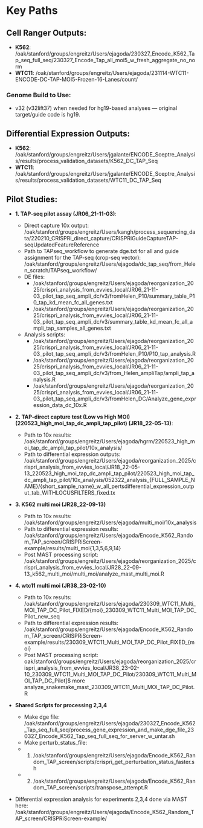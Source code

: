 # Key Paths

## Cell Ranger Outputs:
- **K562**: /oak/stanford/groups/engreitz/Users/ejagoda/230327_Encode_K562_Tap_seq_full_seq/230327_Encode_Tap_all_moi5_w_fresh_aggregate_no_norm
- **WTC11**: /oak/stanford/groups/engreitz/Users/ejagoda/231114-WTC11-ENCODE-DC-TAP-MOI5-Frozen-16-Lanes/count/

### Genome Build to Use:
- v32 (v32lift37) when needed for hg19-based analyses — original target/guide code is hg19.

## Differential Expression Outputs:
- **K562**: /oak/stanford/groups/engreitz/Users/jgalante/ENCODE_Sceptre_Analysis/results/process_validation_datasets/K562_DC_TAP_Seq
- **WTC11**: /oak/stanford/groups/engreitz/Users/jgalante/ENCODE_Sceptre_Analysis/results/process_validation_datasets/WTC11_DC_TAP_Seq

## Pilot Studies:
- **1. TAP-seq pilot assay (JR06_21-11-03)**:
  - Direct capture 10x output: /oak/stanford/groups/engreitz/Users/kangh/process_sequencing_data/220210_CRISPRi_direct_capture/CRISPRiGuideCaptureTAP-seqUpdatedFeatureReference
  - Path to TAPseq_workflow to generate dge.txt for all and guide assignment for the TAP-seq (crop-seq vector): /oak/stanford/groups/engreitz/Users/ejagoda/dc_tap_seq/from_Helen_scratch/TAPseq_workflow/
  -  DE files:
      - /oak/stanford/groups/engreitz/Users/ejagoda/reorganization_2025/crispri_analysis_from_evvies_local/JR06_21-11-03_pilot_tap_seq_ampli_dc/v3/fromHelen_P10/summary_table_P10_tap_kd_mean_fc_all_genes.txt
      - /oak/stanford/groups/engreitz/Users/ejagoda/reorganization_2025/crispri_analysis_from_evvies_local/JR06_21-11-03_pilot_tap_seq_ampli_dc/v3/summary_table_kd_mean_fc_all_ampli_tap_samples_all_genes.txt
  - Analysis scripts:
      - /oak/stanford/groups/engreitz/Users/ejagoda/reorganization_2025/crispri_analysis_from_evvies_local/JR06_21-11-03_pilot_tap_seq_ampli_dc/v3/fromHelen_P10/P10_tap_analysis.R
      -  /oak/stanford/groups/engreitz/Users/ejagoda/reorganization_2025/crispri_analysis_from_evvies_local/JR06_21-11-03_pilot_tap_seq_ampli_dc/v3/from_Helen_ampliTap/ampli_tap_analysis.R
      -  /oak/stanford/groups/engreitz/Users/ejagoda/reorganization_2025/crispri_analysis_from_evvies_local/JR06_21-11-03_pilot_tap_seq_ampli_dc/v3/fromHelen_DC/Analyze_gene_expression_data_dc_10x.R

- **2. TAP-direct capture test (Low vs High MOI) (220523_high_moi_tap_dc_ampli_tap_pilot) (JR18_22-05-13)**:
  - Path to 10x results: /oak/stanford/groups/engreitz/Users/ejagoda/hgrm/220523_high_moi_tap_dc_ampli_tap_pilot/10x_analysis/
  - Path to differential expression outputs: /oak/stanford/groups/engreitz/Users/ejagoda/reorganization_2025/crispri_analysis_from_evvies_local/JR18_22-05-13_220523_high_moi_tap_dc_ampli_tap_pilot/220523_high_moi_tap_dc_ampli_tap_pilot/10x_analysis/052322_analysis_{FULL_SAMPLE_NAME}/{short_sample_name}_w_all_pertsdifferential_expression_output_tab_WITHLOCUSFILTERS_fixed.tx

- **3. K562 multi moi  (JR28_22-09-13)**
  - Path to 10x results: /oak/stanford/groups/engreitz/Users/ejagoda/multi_moi/10x_analysis
  - Path to  differential expression results: /oak/stanford/groups/engreitz/Users/ejagoda/Encode_K562_Random_TAP_screen/CRISPRiScreen-example/results/multi_moi{1,3,5,6,9,14}
  - Post MAST processing script: /oak/stanford/groups/engreitz/Users/ejagoda/reorganization_2025/crispri_analysis_from_evvies_local/JR28_22-09-13_k562_multi_moi/multi_moi/analyze_mast_multi_moi.R

- **4. wtc11 multi moi (JR38_23-02-10)**
  - Path to 10x results: /oak/stanford/groups/engreitz/Users/ejagoda/230309_WTC11_Multi_MOI_TAP_DC_Pilot_FIXED/{moi}_230309_WTC11_Multi_MOI_TAP_DC_Pilot_new_seq
  - Path to differential expression results: /oak/stanford/groups/engreitz/Users/ejagoda/Encode_K562_Random_TAP_screen/CRISPRiScreen-example/results/230309_WTC11_Multi_MOI_TAP_DC_Pilot_FIXED_{moi}
  - Post MAST processing script: oak/stanford/groups/engreitz/Users/ejagoda/reorganization_2025/crispri_analysis_from_evvies_local/JR38_23-02-10_230309_WTC11_Multi_MOI_TAP_DC_Pilot/230309_WTC11_Multi_MOI_TAP_DC_Pilot]$ more analyze_snakemake_mast_230309_WTC11_Multi_MOI_TAP_DC_Pilot.R
    
- **Shared Scripts for processing 2,3,4**
  - Make dge file: /oak/stanford/groups/engreitz/Users/ejagoda/230327_Encode_K562_Tap_seq_full_seq/process_gene_expression_and_make_dge_file_230327_Encode_K562_Tap_seq_full_seq_for_server_w_untar.sh
  - Make perturb_status_file:
  - 1. /oak/stanford/groups/engreitz/Users/ejagoda/Encode_K562_Random_TAP_screen/scripts/crispri_get_perturbation_status_faster.sh
  - 2. /oak/stanford/groups/engreitz/Users/ejagoda/Encode_K562_Random_TAP_screen/scripts/transpose_attempt.R 
- Differential expression analysis for experiments 2,3,4 done via MAST here: /oak/stanford/groups/engreitz/Users/ejagoda/Encode_K562_Random_TAP_screen/CRISPRiScreen-example/
 
